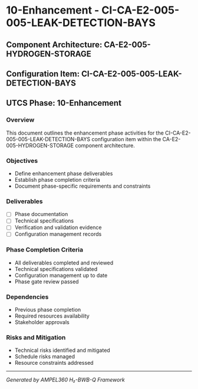# 10-Enhancement - CI-CA-E2-005-005-LEAK-DETECTION-BAYS

## Component Architecture: CA-E2-005-HYDROGEN-STORAGE
## Configuration Item: CI-CA-E2-005-005-LEAK-DETECTION-BAYS
## UTCS Phase: 10-Enhancement

### Overview
This document outlines the enhancement phase activities for the CI-CA-E2-005-005-LEAK-DETECTION-BAYS configuration item within the CA-E2-005-HYDROGEN-STORAGE component architecture.

### Objectives
- Define enhancement phase deliverables
- Establish phase completion criteria
- Document phase-specific requirements and constraints

### Deliverables
- [ ] Phase documentation
- [ ] Technical specifications
- [ ] Verification and validation evidence
- [ ] Configuration management records

### Phase Completion Criteria
- All deliverables completed and reviewed
- Technical specifications validated
- Configuration management up to date
- Phase gate review passed

### Dependencies
- Previous phase completion
- Required resources availability
- Stakeholder approvals

### Risks and Mitigation
- Technical risks identified and mitigated
- Schedule risks managed
- Resource constraints addressed

---
*Generated by AMPEL360 H₂-BWB-Q Framework*
